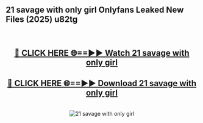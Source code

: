 <h2>21 savage with only girl Onlyfans Leaked New Files (2025) u82tg</h2>
<br>
<div align="center">
<h2><a href="https://mediafiles.top/21_savage_with_only_girl&ref=git" rel="nofollow">🔴 CLICK HERE 🌐==►► Watch 21 savage with only girl</a></h2>
<h2><a href="https://mediafiles.top/21_savage_with_only_girl&ref=git" rel="nofollow">🔴 CLICK HERE 🌐==►► Download 21 savage with only girl</a></h2>
<br>
<a href="https://mediafiles.top/21_savage_with_only_girl&ref=git" rel="nofollow" data-target="animated-image.originalLink"><img src="https://i.ibb.co.com/xMMVF88/686577567.gif" alt="21 savage with only girl" style="max-width: 100%; display: inline-block;" data-target="animated-image.originalImage"></a>
</div>
<br>
<br>